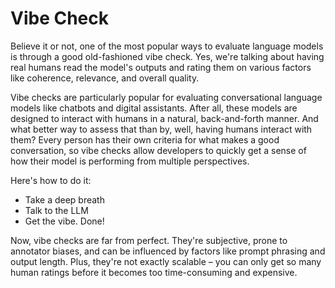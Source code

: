 # Vibe Check

Believe it or not, one of the most popular ways to evaluate language models is through a good old-fashioned vibe check. Yes, we're talking about having real humans read the model's outputs and rating them on various factors like coherence, relevance, and overall quality.

Vibe checks are particularly popular for evaluating conversational language models like chatbots and digital assistants. After all, these models are designed to interact with humans in a natural, back-and-forth manner. And what better way to assess that than by, well, having humans interact with them? Every person has their own criteria for what makes a good conversation, so vibe checks allow developers to quickly get a sense of how their model is performing from multiple perspectives.

Here's how to do it:
- Take a deep breath
- Talk to the LLM
- Get the vibe. Done! 

Now, vibe checks are far from perfect. They're subjective, prone to annotator biases, and can be influenced by factors like prompt phrasing and output length. Plus, they're not exactly scalable – you can only get so many human ratings before it becomes too time-consuming and expensive.
